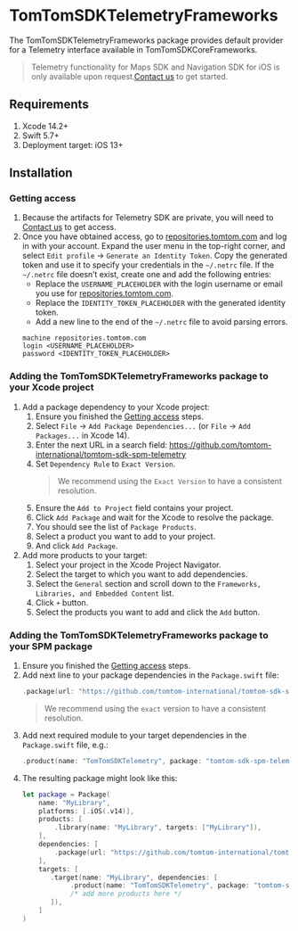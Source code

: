 # TomTomSDKTelemetryFrameworks

The TomTomSDKTelemetryFrameworks package provides default provider for a Telemetry interface available in TomTomSDKCoreFrameworks.

> Telemetry functionality for Maps SDK and Navigation SDK for iOS is only available upon request.[Contact us](https://developer.tomtom.com/tomtom-sdk-for-ios/request-access) to get started.

## Requirements

1. Xcode 14.2+
1. Swift 5.7+
1. Deployment target: iOS 13+

## Installation
### Getting access
1. Because the artifacts for Telemetry SDK are private, you will need to [Contact us](https://developer.tomtom.com/tomtom-sdk-for-ios/request-access) to get access.
2. Once you have obtained access, go to [repositories.tomtom.com](https://repositories.tomtom.com) and log in with your account. Expand the user menu in the top-right corner, and select `Edit profile` → `Generate an Identity Token`. Copy the generated token and use it to specify your credentials in the `~/.netrc` file. If the `~/.netrc` file doesn’t exist, create one and add the following entries:
    * Replace the `USERNAME_PLACEHOLDER` with the login username or email you use for [repositories.tomtom.com](https://repositories.tomtom.com).
    * Replace the `IDENTITY_TOKEN_PLACEHOLDER` with the generated identity token.
    * Add a new line to the end of the `~/.netrc` file to avoid parsing errors.
    ```
    machine repositories.tomtom.com
    login <USERNAME_PLACEHOLDER>
    password <IDENTITY_TOKEN_PLACEHOLDER>
    ```
### Adding the TomTomSDKTelemetryFrameworks package to your Xcode project
1. Add a package dependency to your Xcode project:
    1. Ensure you finished the [Getting access](#getting-access) steps.
    2. Select `File` → `Add Package Dependencies...` (or `File` → `Add Packages...` in Xcode 14).
    3. Enter the next URL in a search field: https://github.com/tomtom-international/tomtom-sdk-spm-telemetry
    4. Set `Dependency Rule` to `Exact Version`.
        > We recommend using the `Exact Version` to have a consistent resolution.
    5. Ensure the `Add to Project` field contains your project.
    6. Click `Add Package` and wait for the Xcode to resolve the package.
    7. You should see the list of `Package Products`.
    8. Select a product you want to add to your project.
    9. And click `Add Package`.
2. Add more products to your target:
    1. Select your project in the Xcode Project Navigator.
    2. Select the target to which you want to add dependencies.
    3. Select the `General` section and scroll down to the `Frameworks, Libraries, and Embedded Content` list.
    4. Click `+` button.
    5. Select the products you want to add and click the `Add` button.
### Adding the TomTomSDKTelemetryFrameworks package to your SPM package
1. Ensure you finished the [Getting access](#getting-access) steps.
2. Add next line to your package dependencies in the `Package.swift` file:
    ```swift
    .package(url: "https://github.com/tomtom-international/tomtom-sdk-spm-telemetry", exact: "0.69.1")
    ```
    > We recommend using the `exact` version to have a consistent resolution.
3. Add next required module to your target dependencies in the `Package.swift` file, e.g.:
    ```swift
    .product(name: "TomTomSDKTelemetry", package: "tomtom-sdk-spm-telemetry")
    ```
4. The resulting package might look like this:
    ```swift
    let package = Package(
        name: "MyLibrary",
        platforms: [.iOS(.v14)],
        products: [
            .library(name: "MyLibrary", targets: ["MyLibrary"]),
        ],
        dependencies: [
            .package(url: "https://github.com/tomtom-international/tomtom-sdk-spm-telemetry", exact: "0.69.1")
        ],
        targets: [
           .target(name: "MyLibrary", dependencies: [
                .product(name: "TomTomSDKTelemetry", package: "tomtom-sdk-spm-telemetry")
                /* add more products here */
           ]),
        ]
    )
    ```